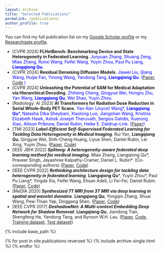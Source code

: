 ```yaml
---
layout: archive
title: "Selected Publications"
permalink: /publications/
author_profile: true
---
```


You can find my full publication list on my [Google Scholar profile](https://scholar.google.com/citations?user=ruKpgzwAAAAJ&hl=zh-CN) or my [Researchgate profile](https://www.researchgate.net/profile/Liangqiong-Qu-2).


- [CVPR 2024] **FLHetBench: Benchmarking Device and State Heterogeneity in Federated Learning**. 
 <span style="color:blue;"> Junyuan Zhang, Shuang Zeng, Miao Zhang, Runxi Wang, Feifei Wang, Yuyin Zhou, Paul Pu Liang, **Liangqiong Qu**. 
- [CVPR 2024] **Residual Denoising Diffusion Models**. 
 <span style="color:blue;"> Jiawei Liu, Qiang Wang, Huijie Fan, Yinong Wang, Yandong Tang, **Liangqiong Qu**. ([Paper](https://arxiv.org/pdf/2308.13712.pdf), [Code](https://github.com/nachifur/RDDM) )
- [CVPR 2024] **Unleashing the Potential of SAM for Medical Adaptation via Hierarchical Decoding**. 
 <span style="color:blue;"> Zhiheng Cheng, Qingyue Wei, Hongru Zhu, Yan Wang, **Liangqiong Qu**, Wei Shao, Yuyin Zhou.
- [Radiology: AI 2023] **AI Transformers for Radiation Dose Reduction in Serial Whole-Body PET Scans**.
 <span style="color:blue;"> Yan-Ran (Joyce) Wang*, **Liangqiong Qu***, Natasha Diba Sheybani, Xiaolong Luo, Jiangshan Wang, Kristina Elizabeth Hawk, Ashok Joseph Theruvath, Sergios Gatidis, Xuerong Xiao, Allison Pribnow, Daniel Rubin, Heike E. Daldrup-Link. ([Paper](https://pubs.rsna.org/doi/full/10.1148/ryai.220246))
- [TMI 2023] ***Label-Efficient Self-Supervised Federated Learning for Tackling Data Heterogeneity in Medical Imaging***.
Rui Yan, **Liangqiong Qu**, Qingyue Wei, Shih-Cheng Huang, Liyue Shen, Daniel Rubin, Lei Xing, Yuyin Zhou. ([Paper](https://ieeexplore-ieee-org.eproxy.lib.hku.hk/stamp/stamp.jsp?tp=&arnumber=10004993&tag=1), [Code](https://github.com/rui-yan/SSL-FL))
- [IEEE JBHI 2022] ***Splitavg: A heterogeneity-aware federated deep learning method for medical imaging***.
Miao Zhang, Liangqiong Qu*, Praveer Singh, Jayashree Kalpathy-Cramer, Daniel L. Rubin*. (Co-corresponding authors) ([Paper](https://ieeexplore.ieee.org/abstract/document/9806163), [Code](https://github.com/zm17943/SplitAVG))
- [IEEE CVPR 2022] ***Rethinking architecture design for tackling data heterogeneity in federated learning***.
**Liangqiong Qu***, Yuyin Zhou*, Paul Pu Liang*, Yingda Xia, Feifei Wang, Ehsan Adeli, Li Fei-Fei, Daniel Rubin. ([Paper](https://openaccess.thecvf.com/content/CVPR2022/papers/Qu_Rethinking_Architecture_Design_for_Tackling_Data_Heterogeneity_in_Federated_Learning_CVPR_2022_paper.pdf), [Code](https://github.com/Liangqiong/ViT-FL-main))
- [MeDIA 2020] ***Synthesized 7T MRI from 3T MRI via deep learning in spatial and wavelet domains***. **Liangqiong Qu**, Yongqin Zhang, Shuai Wang, Pew-Thian Yap, Dinggang Shen. ([Paper](https://www.sciencedirect.com/science/article/pii/S1361841520300293?casa_token=EOp1ZQaY6-wAAAAA:ZDlOHj_p9PlXDc2QtF7hAyzlYS-dqP0vYLJ_tcFD7afoo1w68-EHixRkyYWVAduqz2_mHNHRQA), [Code](https://github.com/Liangqiong/WATNet))
- [IEEE CVPR 2017] ***DeshadowNet: A Multi-context Embedding Deep Network for Shadow Removal***. **Liangqiong Qu**, Jiandong Tian, Shengfeng He, Yandong Tang, and Rynson W.H. Lau. ([Paper](https://openaccess.thecvf.com/content_cvpr_2017/papers/Qu_DeshadowNet_A_Multi-Context_CVPR_2017_paper.pdf), [Code](https://pan.baidu.com/s/1cKRVJMbemvTOlJgZqk2Nyw), [Training dataset](https://drive.google.com/file/d/1W8vBRJYDG9imMgr9I2XaA13tlFIEHOjS/view), [Test dataset](https://hkuhk-my.sharepoint.com/:f:/g/personal/liangqqu_hku_hk/EqgW2IasbE1NtxtCycnaew4B6JQLsID1SQHUjGr9YwC3Fg?e=9uqw4C))


{% include base_path %}

{% for post in site.publications reversed %}
  {% include archive-single.html %}
{% endfor %}
